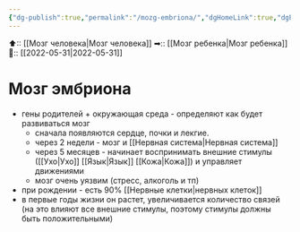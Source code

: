 ```yaml
---
{"dg-publish":true,"permalink":"/mozg-embriona/","dgHomeLink":true,"dgPassFrontmatter":false}
---
```



⬆:: [[Мозг человека|Мозг человека]]
➡:: [[Мозг ребенка|Мозг ребенка]]
📅:: [[2022-05-31|2022-05-31]]

# Мозг эмбриона
- гены родителей + окружающая среда  - определяют как будет развиваться мозг
	- сначала появляются сердце, почки и лекгие.
	- через 2 недели - мозг и [[Нервная система|Нервная система]]
	- через 5 месяцев - начинает воспринимать внешние стимулы ([[Ухо|Ухо]] [[Язык|Язык]] [[Кожа|Кожа]]) и управляет движениями 
	- мозг очень уязвим (стресс, алкоголь и тп)
- при рождении - есть 90% [[Нервные клетки|нервных клеток]]
- в первые годы жизни он растет, увеличивается количество связей (на это влияют все внешние стимулы, поэтому стимулы должны быть положительными)